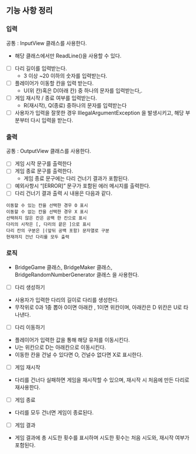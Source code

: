 ## 기능 사항 정리

### 입력

공통 : InputView 클래스를 사용한다.

- 해당 클래스에서만 ReadLine()을 사용할 수 있다.

-[ ]  다리 길이를 입력받는다.
    - 3 이상 ~20 이하의 숫자를 입력받는다.
-[ ] 플레이어가 이동할 칸을 입력 받는다.
    - U(위 칸)혹은 D(아래 칸) 중 하나의 문자를 입력받는다,.
- [ ] 게임 재시작 / 종료 여부를 입력받는다.
    - R(재시작), Q(종료) 중하나의 문자를 입력받는다
- [ ] 사용자가 입력을 잘못한 경우 IllegalArgumentException 을 발생시키고, 해당 부분부터 다시 입력을 받는다.

### 출력

공통 : OutputView 클래스를 사용한다.

-[ ] 게임 시작 문구를 출력한다
-[ ] 게임 종료 문구를 출력한다.
    - 게임 종료 문구에는 다리 건너기 결과가 포함된다.
- [ ] 예외사항시 “[ERROR]” 문구가 포함된 에러 메시지를 출력한다.
- [ ] 다리 건너기 결과 출력 시 내용은 다음과 같다.

~~~
이동할 수 있는 칸을 선택한 경우 O 표시
이동할 수 없는 칸을 선택한 경우 X 표시
선택하지 않은 칸은 공백 한 칸으로 표시
다리의 시작은 [, 다리의 끝은 ]으로 표시
다리 칸의 구분은 |(앞뒤 공백 포함) 문자열로 구분
현재까지 건넌 다리를 모두 출력
~~~

### 로직

- BridgeGame 클래스, BridgeMaker 클래스, BridgeRandomNumberGenerator 클래스 을 사용한다.

- [ ] 다리 생성하기
- 사용자가 입력한 다리의 길이로 다리를 생성한다.
- 무작위로 0과 1중 뽑아 0이면 아래칸 , 1이면 위칸이며, 아래칸은 D 위칸은 U로 타나낸다.
- [ ] 다리 이동하기
- 플레이어가 입력한 값을 통해 해당 유저를 이동시킨다.
- U는 위칸으로 D는 아래칸으로 이동시킨다.
- 이동한 칸을 건널 수 있다면 O, 건널수 없다면 X로 표시한다.
- [ ] 게임 재시작
- 다리를 건너다 실패하면 게임을 재시작할 수 있으며, 재시작 시 처음에 만든 다리로 재사용한다.
- [ ] 게임 종료
- 다리를 모두 건너면 게임이 종료된다.
- [ ] 게임 결과
- 게임 결과에 총 시도한 횟수를 표시하며 시도한 횟수는 처음 시도와, 재시작 여부가 포함된다.


